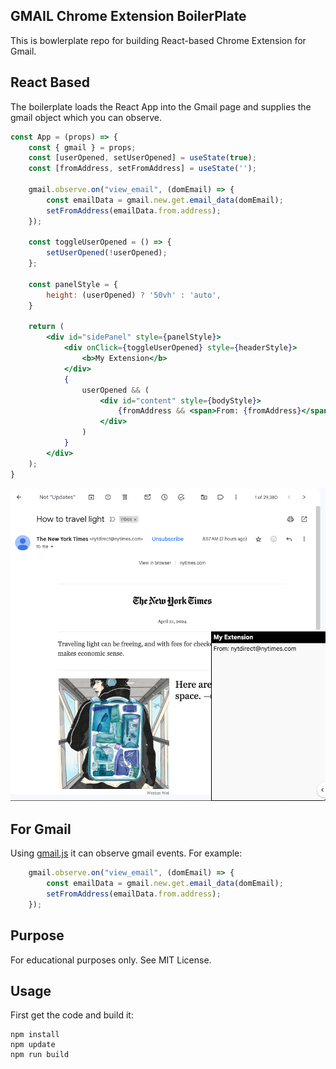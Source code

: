 ## GMAIL Chrome Extension BoilerPlate

This is bowlerplate repo for building React-based Chrome Extension for Gmail.

## React Based

The boilerplate loads the React App into the Gmail page and supplies the gmail object which you can observe.

```jsx
const App = (props) => {
    const { gmail } = props;
    const [userOpened, setUserOpened] = useState(true); 
    const [fromAddress, setFromAddress] = useState(''); 
    
    gmail.observe.on("view_email", (domEmail) => {
        const emailData = gmail.new.get.email_data(domEmail);
        setFromAddress(emailData.from.address);
    });

    const toggleUserOpened = () => {
        setUserOpened(!userOpened);
    };

    const panelStyle = {
        height: (userOpened) ? '50vh' : 'auto', 
    }

    return (
        <div id="sidePanel" style={panelStyle}>
            <div onClick={toggleUserOpened} style={headerStyle}>
                <b>My Extension</b>
            </div>          
            {
                userOpened && (
                    <div id="content" style={bodyStyle}>
                        {fromAddress && <span>From: {fromAddress}</span>}
                    </div>
                )
            }
        </div>
    );
}
```

![screenshot](./screen_shots/opened.png)

## For Gmail

Using [gmail.js](https://github.com/KartikTalwar/gmail.js/) it can observe gmail events.  For example:

```javascript
    gmail.observe.on("view_email", (domEmail) => {
        const emailData = gmail.new.get.email_data(domEmail);
        setFromAddress(emailData.from.address);
    });
```

## Purpose

For educational purposes only.  See MIT License.

## Usage

First get the code and build it:

````
npm install
npm update
npm run build
````